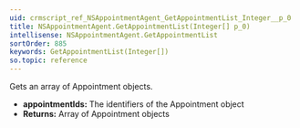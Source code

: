 ```yaml
---
uid: crmscript_ref_NSAppointmentAgent_GetAppointmentList_Integer__p_0
title: NSAppointmentAgent.GetAppointmentList(Integer[] p_0)
intellisense: NSAppointmentAgent.GetAppointmentList
sortOrder: 885
keywords: GetAppointmentList(Integer[])
so.topic: reference
---
```



Gets an array of Appointment objects.



* **appointmentIds:** The identifiers of the Appointment object
* **Returns:** Array of Appointment objects


